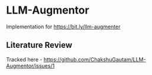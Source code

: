 # LLM-Augmentor
Implementation for https://bit.ly/llm-augmenter

## Literature Review

Tracked here - https://github.com/ChakshuGautam/LLM-Augmentor/issues/1

